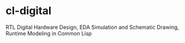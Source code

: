 # cl-digital
RTL Digital Hardware Design, EDA Simulation and Schematic Drawing, Runtime Modeling in Common Lisp
